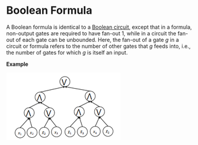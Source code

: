 # Boolean Formula

A Boolean formula is identical to a [Boolean circuit](./boolean_circuit.md), except that in a formula, non-output gates are required
to have fan-out 1, while in a circuit the fan-out of each gate can be unbounded. Here, the fan-out of a gate $g$ in a circuit or
formula refers to the number of other gates that $g$ feeds into, i.e., the number of gates for which $g$ is itself an input.

**Example**

![boolean_formula](attachments/boolean_formula.png)
